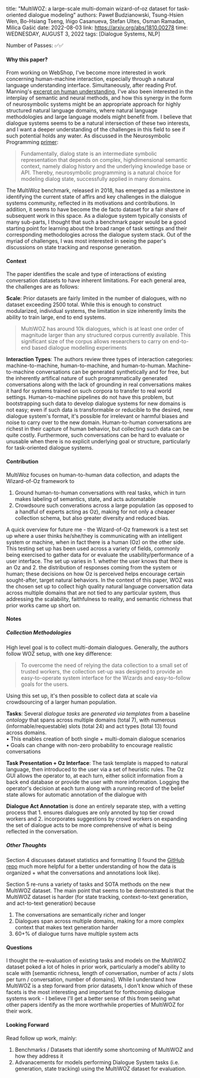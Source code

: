 title: "MultiWOZ: a large-scale multi-domain wizard-of-oz dataset for task-oriented dialogue modeling"
authors: Paweł Budzianowski, Tsung-Hsien Wen, Bo-Hsiang Tseng, Iñigo Casanueva, Stefan Ultes, Osman Ramadan, Milica Gašić
date: 2022-08-03
link: https://arxiv.org/abs/1810.00278
time: WEDNESDAY, AUGUST 3, 2022
tags: [Dialogue Systems, NLP]

Number of Passes: ✅✅

#### Why this paper?

From working on WebShop, I've become more interested in work concerning human-machine interaction, especially through a natural language understanding interface. Simultaneously, after reading Prof. Manning's [excerpt on human understanding](https://john-b-yang.github.io/review/r/2022/06/23/), I've also been interested in the interplay of semantic and neural methods, and how this synergy in the form of neurosymbolic systems might be an appropriate approach for highly structured natural language domains, where natural language methodologies and large language models might benefit from. I believe that dialogue systems seems to be a natural intersection of these two interests, and I want a deeper understanding of the challenges in this field to see if such potential holds any water. As discussed in the Neurosymbolic Programming [primer](https://www.nowpublishers.com/article/Details/PGL-049):

> Fundamentally, dialog state is an intermediate symbolic representation that depends on complex, highdimensional semantic context, namely dialog history and the underlying knowledge base or API. Thereby, neurosymbolic programming is a natural choice for modeling dialog state, successfully applied in many domains.

The MultiWoz benchmark, released in 2018, has emerged as a milestone in identifying the current state of affirs and key challenges in the dialogue systems community, reflected in its motivations and contributions. In addition, it seems to have become the de facto dataset for a fair share of subsequent work in this space. As a dialogue system typically consists of many sub-parts, I thought that such a benchmark paper would be a good starting point for learning about the broad range of task settings and their corresponding methodologies across the dialogue system stack. Out of the myriad of challenges, I was most interested in seeing the paper's discussions on state tracking and response generation.

#### Context

The paper identifies the scale and type of interactions of existing conversation datasets to have inherent limitations. For each general area, the challenges are as follows:

<b>Scale</b>: Prior datasets are fairly limited in the number of dialogues, with no dataset exceeding 2500 total. While this is enough to construct modularized, individual systems, the limitation in size inherently limits the ability to train large, end to end systems.

> MultiWOZ has around 10k dialogues, which is at least one order of magnitude larger than any structured corpus currently available. This significant size of the corpus allows researchers to carry on end-to-end based dialogue modelling experiments

<b>Interaction Types</b>: The authors review three types of interaction categories: machine-to-machine, human-to-machine, and human-to-human. Machine-to-machine conversations can be generated synthetically and for free, but the inherently artifical nature of such programmatically generated conversations along with the lack of grounding in real conversations makes it hard for systems trained on such corpora to transfer to real world settings. Human-to-machine pipelines do not have this problem, but bootstrapping such data to develop dialogue systems for new domains is not easy; even if such data is transformable or reducible to the desired, new dialogue system's format, it's possible for irrelevant or harmful biases and noise to carry over to the new domain. Human-to-human conversations are richest in their capture of human behavior, but collecting such data can be quite costly. Furthermore, such conversations can be hard to evaluate or unusable when there is no explicit underlying goal or structure, particularly for task-oriented dialogue systems.

#### Contribution

MultiWoz focuses on human-to-human data collection, and adapts the Wizard-of-Oz framework to
1. Ground human-to-human conversations with real tasks, which in turn makes labeling of semantics, state, and acts automatable
2. Crowdsoure such converations across a large population (as opposed to a handful of experts acting as Oz), making for not only a cheaper collection schema, but also greater diversity and reduced bias.

A quick overview for future me - the Wizard-of-Oz framework is a test set up where a user thinks he/she/they is communicating with an intelligent system or machine, when in fact there is a human (Oz) on the other side. This testing set up has been used across a variety of fields, commonly being exercised to gather data for or evaluate the usability/performance of a user interface. The set up varies in 1. whether the user knows that there is an Oz and 2. the distribution of responses coming from the system or human; these decisions on how Oz is perceived helps encourage certain sought-after, target natural behaviors. In the context of this paper, WOZ was the chosen set up to collect high quality natural language conversation data across multiple domains that are not tied to any particular system, thus addressing the scalability, faithfulness to reality, and semantic richness that prior works came up short on.

#### Notes

##### Collection Methodologies

High level goal is to collect multi-domain dialogues. Generally, the authors follow WOZ setup, with one key difference:

> To overcome the need of relying the data collection to a small set of trusted workers, the collection set-up was designed to provide an easy-to-operate system interface for the Wizards and easy-to-follow goals for the users.

Using this set up, it's then possible to collect data at scale via crowdsourcing of a larger human population.

<b>Tasks</b>: Several *dialogue tasks* are *generated via templates* from a baseline *ontology* that spans across multiple domains (total 7), with numerous (informable/requestable) slots (total 24) and act types (total 13) found across domains.<br>
&bull; This enables creation of both single + multi-domain dialogue scenarios<br>
&bull; Goals can change with non-zero probability to encourage realistic conversations

<b>Task Presentation + Oz Interface</b>: The task template is mapped to natural language, then introduced to the user via a set of heuristic rules. The Oz GUI allows the operator to, at each turn, either solicit information from a back end database or provide the user with more information. Logging the operator's decision at each turn along with a running record of the belief state allows for automatic annotation of the dialogue with 

<b>Dialogue Act Annotation</b> is done an entirely separate step, with a vetting process that 1. ensures dialogues are only annoted by top tier crowd workers and 2. incorporates suggestions by crowd workers on expanding the set of dialogue acts to be more comprehensive of what is being reflected in the conversation.

##### Other Thoughts

Section 4 discusses dataset statistics and formatting (I found the [GitHub repo](https://github.com/budzianowski/multiwoz) much more helpful for a better understanding of how the data is organized + what the conversations and annotations look like).

Section 5 re-runs a variety of tasks and SOTA methods on the new MultiWOZ dataset. The main point that seems to be demonstrated is that the MultiWOZ dataset is harder (for state tracking, context-to-text generation, and act-to-text generation) because

1. The conversations are semantically richer and longer
2. Dialogues span across multiple domains, making for a more complex context that makes text generation harder
3. 60+% of dialogue turns have multiple system acts

#### Questions

I thought the re-evaluation of existing tasks and models on the MultiWOZ dataset poked a lot of holes in prior work, particularly a model's ability to scale with [semantic richness, length of conversation, number of acts / slots per turn / conversation, number of domains]. While I understand how MultiWOZ is a step forward from prior datasets, I don't know which of these facets is the most interesting and important for forthcoming dialogue systems work - I believe I'll get a better sense of this from seeing what other papers identify as the more worthwhile properties of MultiWOZ for their work.

#### Looking Forward

Read follow up work, mainly:

1. Benchmarks / Datasets that identify some shortcoming of MultiWOZ and how they address it
2. Advanacements for models performing Dialogue System tasks (i.e. generation, state tracking) using the MultiWOZ dataset for evaluation.